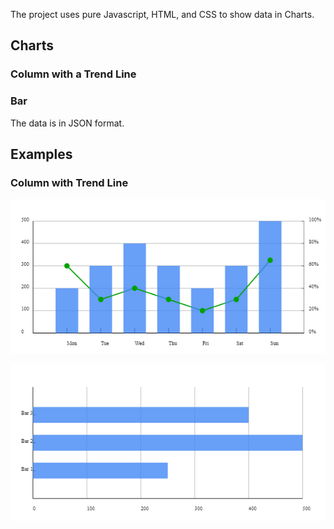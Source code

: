 The project uses pure Javascript, HTML, and CSS to show data in Charts.

## Charts
### Column with a Trend Line

### Bar

The data is in JSON format.

## Examples
### Column with Trend Line  
![Bar with Trend Line](https://github.com/CodingFans78/pure_html_js_charts/blob/main/screen_captures/column_trend_line.png)

![Bar with Trend Line](https://github.com/CodingFans78/pure_html_js_charts/blob/main/screen_captures/bar.png)
